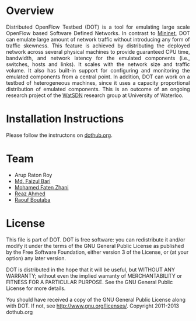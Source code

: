 Overview
====================================================================================================================

<p align="justify">Distributed OpenFlow Testbed (DOT) is a tool for emulating large scale OpenFlow based Software Defined Networks. In contrast to <a href="http://www.mininet.org/" target="_blank">Mininet</a>, DOT can emulate large amount of network traffic without introducing any form of traffic skewness. This feature is achieved by distributing the deployed network across several physical machines to provide guaranteed CPU time, bandwidth, and network latency for the emulated components (i.e., switches, hosts and links). It scales with the network size and traffic volume. It also has built-in support for configuring and monitoring the emulated components from a central point. In addition, DOT can work on a testbed of heterogeneous machines, since it uses a capacity proportional distribution of emulated components. This is an outcome of an ongoing research project of the <a href="http://waterloosdn.org:82/index.php?title=Main_Page" target="_blank">WatSDN</a> research group at University of Waterloo.</p>

Installation Instructions
====================================================================================================================
Please follow the instructons on <a href="http://www.dothub.org" target="_blank">dothub.org</a>.

Team
====================================================================================================================
<ul>
	<li>Arup Raton Roy</li>
	<li><a href="http://www.cs.uwaterloo.ca/~mfbari" target="_blank">Md. Faizul Bari</a></li>
	<li><a href="https://cs.uwaterloo.ca/~mfzhani/" target="_blank">Mohamed Faten Zhani</a></li>
	<li><a href="https://cs.uwaterloo.ca/~r5ahmed" target="_blank">Reaz Ahmed</a></li>
	<li><a href="http://rboutaba.cs.uwaterloo.ca/index.html" target="_blank">Raouf Boutaba</a></li>
</ul>


License
====================================================================================================================
This file is part of DOT.
   DOT is free software: you can redistribute it and/or modify
   it under the terms of the GNU General Public License as published by
   the Free Software Foundation, either version 3 of the License, or
   (at your option) any later version.

   DOT is distributed in the hope that it will be useful,
   but WITHOUT ANY WARRANTY; without even the implied warranty of
   MERCHANTABILITY or FITNESS FOR A PARTICULAR PURPOSE.  See the
   GNU General Public License for more details.

   You should have received a copy of the GNU General Public License
   along with DOT.  If not, see <http://www.gnu.org/licenses/>.
Copyright 2011-2013 dothub.org
